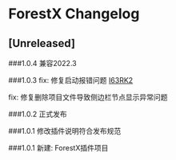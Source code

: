 # ForestX Changelog

## [Unreleased]

###1.0.4
兼容2022.3

###1.0.3
fix: 修复启动报错问题 [I63RK2](https://gitee.com/CHMing7/ForestX/issues/I63RK2)

fix: 修复删除项目文件导致侧边栏节点显示异常问题

###1.0.2
正式发布

###1.0.1
修改插件说明符合发布规范

###1.0.1
新建: ForestX插件项目
